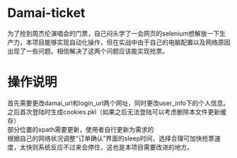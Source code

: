 # Damai-ticket
为了抢到周杰伦演唱会的门票，自己闷头学了一会网页的selenium想解放一下生产力，本项目能够实现自动化操作，但在实战中由于自己的电脑配置以及网络原因出现了一些问题。相信解决了这两个问题应该能实现抢票。
# 操作说明
首先需要更改damai_url和login_url两个网址，同时更改user_info下的个人信息。<br>
之后首次登陆时生成cookies.pkl（如果之后无法登陆可以考虑删除本文件更新缓存）<br>
部分位置的xpath需要更新，使用者自行更新为需求的<br>
根据自己的网络状况调整“订单确认”界面的sleep时间，选择合理可加快抢票速度，太快则系统反应不过来会停住，这也是本项目需要改进的地方。
